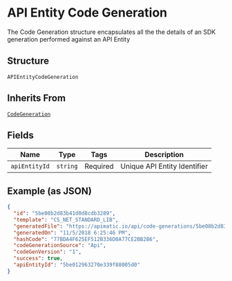 
# API Entity Code Generation

The Code Generation structure encapsulates all the  the details of an SDK generation performed against an API Entity

## Structure

`APIEntityCodeGeneration`

## Inherits From

[`CodeGeneration`](/doc/models/code-generation.md)

## Fields

| Name | Type | Tags | Description |
|  --- | --- | --- | --- |
| `apiEntityId` | `string` | Required | Unique API Entity Identifier |

## Example (as JSON)

```json
{
  "id": "5be08b2d83b41d0d8cdb3289",
  "template": "CS_NET_STANDARD_LIB",
  "generatedFile": "https://apimatic.io/api/code-generations/5be08b2d83b41d0d8cdb3289/generated-sdk",
  "generatedOn": "11/5/2018 6:25:46 PM",
  "hashCode": "77BDA4F625EF512B336D0A77CE2BB2B6",
  "codeGenerationSource": "Api",
  "codeGenVersion": "1",
  "success": true,
  "apiEntityId": "5be012963270e339f88005d0"
}
```

